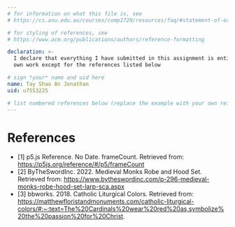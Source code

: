 ```yaml
---
# for information on what this file is, see
# https://cs.anu.edu.au/courses/comp1720/resources/faq/#statement-of-originality

# for styling of references, see
# https://www.acm.org/publications/authors/reference-formatting

declaration: >-
  I declare that everything I have submitted in this assignment is entirely my
  own work except for the references listed below

# sign *your* name and uid here
name: Tay Shao An Jonathan
uid: u7553225

# list numbered references below (replace the example with your own references) 
---
```

# References
- [1] p5.js Reference. No Date. frameCount. Retrieved from: https://p5js.org/reference/#/p5/frameCount
- [2] ByTheSwordInc. 2022. Medieval Monks Robe and Hood Set. Retrieved from: https://www.bytheswordinc.com/p-296-medieval-monks-robe-hood-set-larp-sca.aspx
- [3] bbworks. 2018. Catholic Liturgical Colors. Retrieved from: https://matthewfloristandmonuments.com/catholic-liturgical-colors/#:~:text=The%20Cardinals%20wear%20red%20as,symbolize%20the%20passion%20for%20Christ.